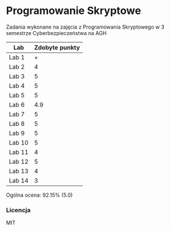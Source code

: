 
# Programowanie Skryptowe

Zadania wykonane na zajęcia z Programowania Skryptowego w 3 semestrze Cyberbezpieczeństwa na AGH

  
|Lab| Zdobyte punkty|
|--|--|
|Lab 1| + |
|Lab 2| 4 |
|Lab 3| 5 |
|Lab 4| 5 |
|Lab 5| 5 |
|Lab 6| 4.9 |
|Lab 7| 5 |
|Lab 8| 5 |
|Lab 9| 5 |
|Lab 10| 5  |
|Lab 11| 4 |
|Lab 12| 5 |
|Lab 13| 4 |
|Lab 14| 3 |


Ogólna ocena: 92.15% (5.0)


### Licencja

MIT
